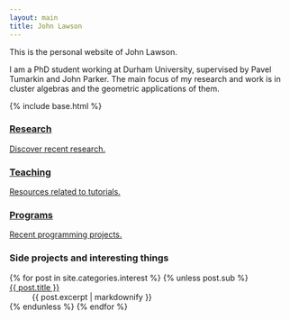 ```yaml
---
layout: main
title: John Lawson
---
```


This is the personal website of John Lawson.

I am a PhD student working at Durham University, supervised by Pavel Tumarkin 
and John Parker. The main focus of my research and work is in cluster algebras 
and the geometric applications of them.

{% include base.html %}
<div class="row triple-col">
<div class="col-sm-4">
  <a class="thumbnail" href="{{ base }}/research">
  <i class="fa fa-flask fa-4x"></i>
  <h3>Research</h3>
  <p>Discover recent research.</p>
  </a>
</div>
<div class="col-sm-4">
  <a class="thumbnail" href="{{ base }}/teaching">
  <i class="fa fa-university fa-4x"></i>
  <h3>Teaching</h3>
  <p>Resources related to tutorials.</p>
  </a>
</div>
<div class="col-sm-4">
  <a class="thumbnail" href="{{ base }}/programming">
  <i class="fa fa-code fa-4x"></i>
  <h3>Programs</h3>
  <p>Recent programming projects.</p>
  </a>
</div>
</div>

### Side projects and interesting things
<dl id="side-projects">
  {% for post in site.categories.interest %}
    {% unless post.sub %}
        <dt><a href="{{ post.url }}">{{ post.title }}</a></dt>
				<dd>{{ post.excerpt | markdownify }}</dd>
    {% endunless %}
  {% endfor %}
</ul>
